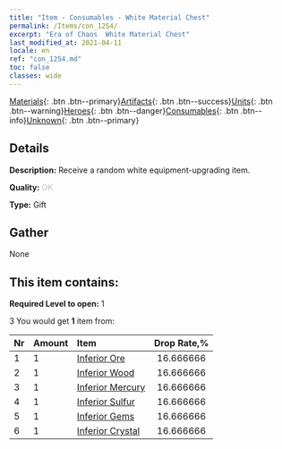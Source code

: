 ```yaml
---
title: "Item - Consumables - White Material Chest"
permalink: /Items/con_1254/
excerpt: "Era of Chaos  White Material Chest"
last_modified_at: 2021-04-11
locale: en
ref: "con_1254.md"
toc: false
classes: wide
---
```

 [Materials](/Items/){: .btn .btn--primary}[Artifacts](/Items/Artifacts/){: .btn .btn--success}[Units](/Items/Units/){: .btn .btn--warning}[Heroes](/Items/Heroes/){: .btn .btn--danger}[Consumables](/Items/Consumables/){: .btn .btn--info}[Unknown](/Items/Unknown/){: .btn .btn--primary}

## Details
 **Description:** Receive a random white equipment-upgrading item.

 **Quality:** <span style="color: #C0C0C0">OK</span>

 **Type:** Gift

## Gather

  None

## This item contains:

 **Required Level to open:** 1

 3 You would get **1** item  from:

  | Nr | Amount |     Item    | Drop Rate,% |
  |:---|:-------|:------------|:---------:|
  | 1 | 1 | [Inferior Ore](/Items/mat_1/) | 16.666666 | 
  | 2 | 1 | [Inferior Wood](/Items/mat_1/) | 16.666666 | 
  | 3 | 1 | [Inferior Mercury](/Items/mat_2/) | 16.666666 | 
  | 4 | 1 | [Inferior Sulfur](/Items/mat_3/) | 16.666666 | 
  | 5 | 1 | [Inferior Gems](/Items/mat_4/) | 16.666666 | 
  | 6 | 1 | [Inferior Crystal](/Items/mat_5/) | 16.666666 | 
